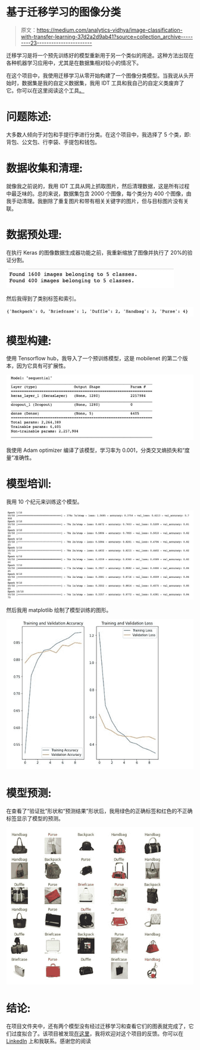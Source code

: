 # 基于迁移学习的图像分类

> 原文：<https://medium.com/analytics-vidhya/image-classification-with-transfer-learning-37d2a2d9ab41?source=collection_archive---------23----------------------->

迁移学习是将一个预先训练好的模型重新用于另一个类似的用途。这种方法出现在各种机器学习应用中，尤其是在数据集相对较小的情况下。

在这个项目中，我使用迁移学习从零开始构建了一个图像分类模型。当我说从头开始时，数据集是我的自定义数据集，我用 IDT 工具和我自己的自定义类废弃了它。你可以在这里阅读这个工具[。](/analytics-vidhya/custom-image-dataset-a98d09d81c76)

# 问题陈述:

大多数人倾向于对包和手提行李进行分类。在这个项目中，我选择了 5 个类，即:背包、公文包、行李袋、手提包和钱包。

# 数据收集和清理:

就像我之前说的，我用 IDT 工具从网上抓取图片，然后清理数据，这是所有过程中最乏味的。总的来说，数据集包含 2000 个图像，每个类分为 400 个图像，由我手动清理。我删除了重复图片和带有相关关键字的图片，但与目标图片没有关联。

# 数据预处理:

在执行 Keras 的图像数据生成器功能之前，我重新缩放了图像并执行了 20%的验证分割。

![](img/de003d945bdba45d802eb0aeb7a37269.png)

然后我得到了类别标签和索引。

![](img/4bef5c3b8c53755927eeeb1b4785b5ea.png)

# 模型构建:

使用 Tensorflow hub，我导入了一个预训练模型，这是 mobilenet 的第二个版本，因为它具有可扩展性。

![](img/3d731600e06c0775f9ad1c55b70f9542.png)

我使用 Adam optimizer 编译了该模型，学习率为 0.001，分类交叉熵损失和“度量”准确性。

# 模型培训:

我用 10 个纪元来训练这个模型。

![](img/22a96b63523f9909c84a9aa9f0cc9117.png)

然后我用 matplotlib 绘制了模型训练的图形。

![](img/4e27ed0bf2fe18f55b19857ad678adf2.png)

# 模型预测:

在查看了“验证批”形状和“预测结果”形状后，我用绿色的正确标签和红色的不正确标签显示了模型的预测。

![](img/7c8aed75bc1ea9756b5391956d027f30.png)

# 结论:

在项目文件夹中，还有两个模型没有经过迁移学习和查看它们的图表就完成了，它们过度拟合了。该项目被发现[在这里](https://github.com/Nwosu-Ihueze/bag_classifier)，我将欢迎对这个项目的反馈。你可以在 [LinkedIn](https://www.linkedin.com/in/rosemary-nwosu-ihueze/) 上和我联系。感谢您的阅读